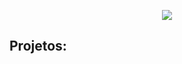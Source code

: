 <p align="center">
  <img src="(https://raw.githubusercontent.com/andrelgcardoso/meu_portf-lio/main/capa%20portfólio.png)" >
</p>

## Projetos:
